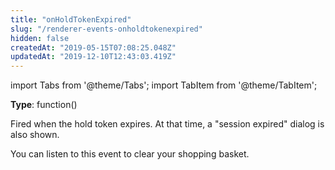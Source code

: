 ```yaml
---
title: "onHoldTokenExpired"
slug: "/renderer-events-onholdtokenexpired"
hidden: false
createdAt: "2019-05-15T07:08:25.048Z"
updatedAt: "2019-12-10T12:43:03.419Z"
---
```


import Tabs from '@theme/Tabs';
import TabItem from '@theme/TabItem';

**Type**: function()

Fired when the hold token expires. At that time, a "session expired" dialog is also shown.

You can listen to this event to clear your shopping basket.

